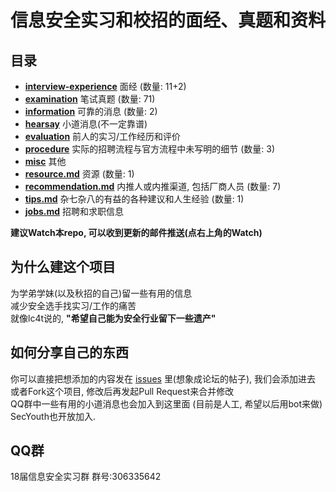 # 信息安全实习和校招的面经、真题和资料

## 目录

* [**interview-experience**](interview-experience/) 面经 (数量: 11+2)
* [**examination**](examination/) 笔试真题 (数量: 71)
* [**information**](information/) 可靠的消息 (数量: 2)
* [**hearsay**](hearsay/) 小道消息(不一定靠谱)
* [**evaluation**](evaluation/) 前人的实习/工作经历和评价
* [**procedure**](procedure/) 实际的招聘流程与官方流程中未写明的细节 (数量: 3)
* [**misc**](misc/) 其他
* [**resource.md**](resource.md) 资源 (数量: 1)
* [**recommendation.md**](recommendation.md) 内推人或内推渠道, 包括厂商人员 (数量: 7)
* [**tips.md**](tips.md) 杂七杂八的有益的各种建议和人生经验 (数量: 1)
* [**jobs.md**](jobs.md) 招聘和求职信息

__建议Watch本repo, 可以收到更新的邮件推送(点右上角的Watch)__

## 为什么建这个项目

为学弟学妹(以及秋招的自己)留一些有用的信息  
减少安全选手找实习/工作的痛苦  
就像lc4t说的, __"希望自己能为安全行业留下一些遗产"__

## 如何分享自己的东西

你可以直接把想添加的内容发在 [issues](https://github.com/SecYouth/all-about-security-jobs/issues) 里(想象成论坛的帖子), 我们会添加进去  
或者Fork这个项目, 修改后再发起Pull Request来合并修改  
QQ群中一些有用的小道消息也会加入到这里面 (目前是人工, 希望以后用bot来做)  
SecYouth也开放加入.

## QQ群

18届信息安全实习群  群号:306335642

